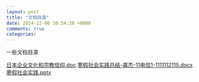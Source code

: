 ```yaml
---
layout: post
title: "文档目录"
date: 2014-12-06 10:54:28 +0800
comments: true
categories: 
---
```

一些文档目录

<!--more-->

[日本企业文化和宗教信仰.doc](/doc/日本企业文化和宗教信仰.doc)
[寒假社会实践总结-龚杰-11电信1-1111112115.docx](/doc/寒假社会实践总结-龚杰-11电信1-1111112115.docx)
[寒假社会实践.pptx](/doc/寒假社会实践.pptx)